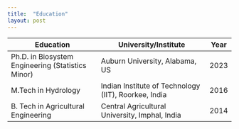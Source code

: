 ```yaml
---
title:  "Education"
layout: post
---
```


|**Education**| **University/Institute**                                                                          | **Year**|
|---------|---------------------------------------------------------------------------------------------|---------|
| Ph.D. in Biosystem Engineering (Statistics Minor)        | Auburn University, Alabama, US     | 2023    |
| M.Tech in Hydrology       | Indian Institute of Technology (IIT), Roorkee, India                                    | 2016    |
| B. Tech in Agricultural Engineering       | Central Agricultural University, Imphal, India                        | 2014    |
